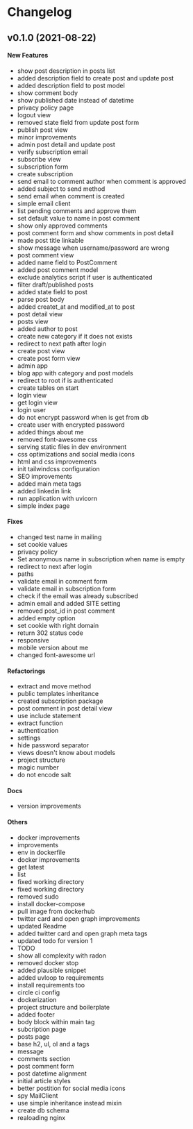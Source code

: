 # Changelog

## v0.1.0 (2021-08-22)

#### New Features

* show post description in posts list
* added description field to create post and update post
* added description field to post model
* show comment body
* show published date instead of datetime
* privacy policy page
* logout view
* removed state field from update post form
* publish post view
* minor improvements
* admin post detail and update post
* verify subscription email
* subscribe view
* subscription form
* create subscription
* send email to comment author when comment is approved
* added subject to send method
* send email when comment is created
* simple email client
* list pending comments and approve them
* set default value to name in post comment
* show only approved comments
* post comment form and show comments in post detail
* made post title linkable
* show message when username/password are wrong
* post comment view
* added name field to PostComment
* added post comment model
* exclude analytics script if user is authenticated
* filter draft/published posts
* added state field to post
* parse post body
* added createt_at and modified_at to post
* post detail view
* posts view
* added author to post
* create new category if it does not exists
* redirect to next path after login
* create post view
* create post form view
* admin app
* blog app with category and post models
* redirect to root if is authenticated
* create tables on start
* login view
* get login view
* login user
* do not encrypt password when is get from db
* create user with encrypted password
* added things about me
* removed font-awesome css
* serving static files in dev environment
* css optimizations and social media icons
* html and css improvements
* init tailwindcss configuration
* SEO improvements
* added main meta tags
* added linkedin link
* run application with uvicorn
* simple index page
#### Fixes

* changed test name in mailing
* set cookie values
* privacy policy
* Set anonymous name in subscription when name is empty
* redirect to next after login
* paths
* validate email in comment form
* validate email in subscription form
* check if the email was already subscribed
* admin email and added SITE setting
* removed post_id in post comment
* added empty option
* set cookie with right domain
* return 302 status code
* responsive
* mobile version about me
* changed font-awesome url
#### Refactorings

* extract and move method
* public templates inheritance
* created subscription package
* post comment in post detail view
* use include statement
* extract function
* authentication
* settings
* hide password separator
* views doesn't know about models
* project structure
* magic number
* do not encode salt
#### Docs

* version improvements
#### Others

* docker improvements
* improvements
* env in dockerfile
* docker improvements
* get latest
* list
* fixed working directory
* fixed working directory
* removed sudo
* install docker-compose
* pull image from dockerhub
* twitter card and open graph improvements
* updated Readme
* added twitter card and open graph meta tags
* updated todo for version 1
* TODO
* show all complexity with radon
* removed docker stop
* added plausible snippet
* added uvloop to requirements
* install requirements too
* circle ci config
* dockerization
* project structure and boilerplate
* added footer
* body block within main tag
* subcription page
* posts page
* base h2, ul, ol and a tags
* message
* comments section
* post comment form
* post datetime alignment
* initial article styles
* better postition for social media icons
* spy MailClient
* use simple inheritance instead mixin
* create db schema
* realoading nginx

